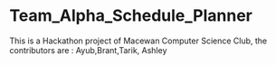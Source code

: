 # Team_Alpha_Schedule_Planner
This is a Hackathon project of Macewan Computer Science Club, the contributors are : Ayub,Brant,Tarik, Ashley

